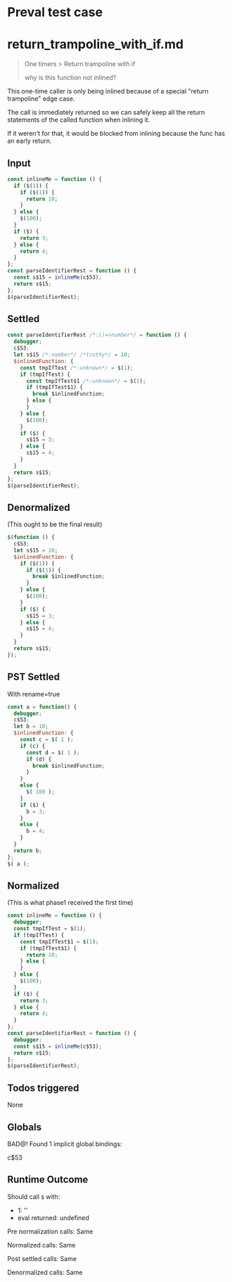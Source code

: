 # Preval test case

# return_trampoline_with_if.md

> One timers > Return trampoline with if
>
> why is this function not inlined?

This one-time caller is only being inlined because of a special "return trampoline" edge case.

The call is immediately returned so we can safely keep all the return statements of the called function when inlining it.

If it weren't for that, it would be blocked from inlining because the func has an early return.

## Input

`````js filename=intro
const inlineMe = function () {
  if ($(1)) {
    if ($(1)) {
      return 10;
    }
  } else {
    $(100);
  }
  if ($) {
    return 3;
  } else {
    return 4;
  }
};
const parseIdentifierRest = function () {
  const s$15 = inlineMe(c$53);
  return s$15;
};
$(parseIdentifierRest);


`````


## Settled


`````js filename=intro
const parseIdentifierRest /*:()=>number*/ = function () {
  debugger;
  c$53;
  let s$15 /*:number*/ /*truthy*/ = 10;
  $inlinedFunction: {
    const tmpIfTest /*:unknown*/ = $(1);
    if (tmpIfTest) {
      const tmpIfTest$1 /*:unknown*/ = $(1);
      if (tmpIfTest$1) {
        break $inlinedFunction;
      } else {
      }
    } else {
      $(100);
    }
    if ($) {
      s$15 = 3;
    } else {
      s$15 = 4;
    }
  }
  return s$15;
};
$(parseIdentifierRest);
`````


## Denormalized
(This ought to be the final result)

`````js filename=intro
$(function () {
  c$53;
  let s$15 = 10;
  $inlinedFunction: {
    if ($(1)) {
      if ($(1)) {
        break $inlinedFunction;
      }
    } else {
      $(100);
    }
    if ($) {
      s$15 = 3;
    } else {
      s$15 = 4;
    }
  }
  return s$15;
});
`````


## PST Settled
With rename=true

`````js filename=intro
const a = function() {
  debugger;
  c$53;
  let b = 10;
  $inlinedFunction: {
    const c = $( 1 );
    if (c) {
      const d = $( 1 );
      if (d) {
        break $inlinedFunction;
      }
    }
    else {
      $( 100 );
    }
    if ($) {
      b = 3;
    }
    else {
      b = 4;
    }
  }
  return b;
};
$( a );
`````


## Normalized
(This is what phase1 received the first time)

`````js filename=intro
const inlineMe = function () {
  debugger;
  const tmpIfTest = $(1);
  if (tmpIfTest) {
    const tmpIfTest$1 = $(1);
    if (tmpIfTest$1) {
      return 10;
    } else {
    }
  } else {
    $(100);
  }
  if ($) {
    return 3;
  } else {
    return 4;
  }
};
const parseIdentifierRest = function () {
  debugger;
  const s$15 = inlineMe(c$53);
  return s$15;
};
$(parseIdentifierRest);
`````


## Todos triggered


None


## Globals


BAD@! Found 1 implicit global bindings:

c$53


## Runtime Outcome


Should call `$` with:
 - 1: '<function>'
 - eval returned: undefined

Pre normalization calls: Same

Normalized calls: Same

Post settled calls: Same

Denormalized calls: Same
